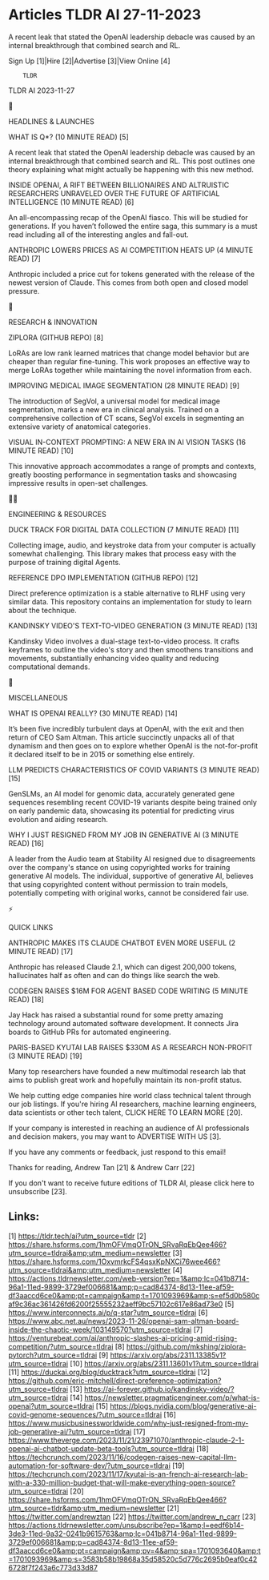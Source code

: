# Articles TLDR AI 27-11-2023

A recent leak that stated the OpenAI leadership debacle was caused by
an internal breakthrough that combined search and RL.  

Sign Up [1]|Hire [2]|Advertise [3]|View Online [4] 

		TLDR 

TLDR AI 2023-11-27

🚀 

HEADLINES & LAUNCHES

 WHAT IS Q*? (10 MINUTE READ) [5] 

 A recent leak that stated the OpenAI leadership debacle was caused by
an internal breakthrough that combined search and RL. This post
outlines one theory explaining what might actually be happening with
this new method. 

 INSIDE OPENAI, A RIFT BETWEEN BILLIONAIRES AND ALTRUISTIC RESEARCHERS
UNRAVELED OVER THE FUTURE OF ARTIFICIAL INTELLIGENCE (10 MINUTE READ)
[6] 

 An all-encompassing recap of the OpenAI fiasco. This will be studied
for generations. If you haven’t followed the entire saga, this
summary is a must read including all of the interesting angles and
fall-out. 

 ANTHROPIC LOWERS PRICES AS AI COMPETITION HEATS UP (4 MINUTE READ)
[7] 

 Anthropic included a price cut for tokens generated with the release
of the newest version of Claude. This comes from both open and closed
model pressure. 

🧠 

RESEARCH & INNOVATION

 ZIPLORA (GITHUB REPO) [8] 

 LoRAs are low rank learned matrices that change model behavior but
are cheaper than regular fine-tuning. This work proposes an effective
way to merge LoRAs together while maintaining the novel information
from each. 

 IMPROVING MEDICAL IMAGE SEGMENTATION (28 MINUTE READ) [9] 

 The introduction of SegVol, a universal model for medical image
segmentation, marks a new era in clinical analysis. Trained on a
comprehensive collection of CT scans, SegVol excels in segmenting an
extensive variety of anatomical categories. 

 VISUAL IN-CONTEXT PROMPTING: A NEW ERA IN AI VISION TASKS (16 MINUTE
READ) [10] 

 This innovative approach accommodates a range of prompts and
contexts, greatly boosting performance in segmentation tasks and
showcasing impressive results in open-set challenges. 

🧑‍💻 

ENGINEERING & RESOURCES

 DUCK TRACK FOR DIGITAL DATA COLLECTION (7 MINUTE READ) [11] 

 Collecting image, audio, and keystroke data from your computer is
actually somewhat challenging. This library makes that process easy
with the purpose of training digital Agents. 

 REFERENCE DPO IMPLEMENTATION (GITHUB REPO) [12] 

 Direct preference optimization is a stable alternative to RLHF using
very similar data. This repository contains an implementation for
study to learn about the technique. 

 KANDINSKY VIDEO'S TEXT-TO-VIDEO GENERATION (3 MINUTE READ) [13] 

 Kandinsky Video involves a dual-stage text-to-video process. It
crafts keyframes to outline the video's story and then smoothens
transitions and movements, substantially enhancing video quality and
reducing computational demands. 

🎁 

MISCELLANEOUS

 WHAT IS OPENAI REALLY? (30 MINUTE READ) [14] 

 It’s been five incredibly turbulent days at OpenAI, with the exit
and then return of CEO Sam Altman. This article succinctly unpacks all
of that dynamism and then goes on to explore whether OpenAI is the
not-for-profit it declared itself to be in 2015 or something else
entirely. 

 LLM PREDICTS CHARACTERISTICS OF COVID VARIANTS (3 MINUTE READ) [15] 

 GenSLMs, an AI model for genomic data, accurately generated gene
sequences resembling recent COVID-19 variants despite being trained
only on early pandemic data, showcasing its potential for predicting
virus evolution and aiding research. 

 WHY I JUST RESIGNED FROM MY JOB IN GENERATIVE AI (3 MINUTE READ) [16]


 A leader from the Audio team at Stability AI resigned due to
disagreements over the company's stance on using copyrighted works for
training generative AI models. The individual, supportive of
generative AI, believes that using copyrighted content without
permission to train models, potentially competing with original works,
cannot be considered fair use. 

⚡ 

QUICK LINKS

 ANTHROPIC MAKES ITS CLAUDE CHATBOT EVEN MORE USEFUL (2 MINUTE READ)
[17] 

 Anthropic has released Claude 2.1, which can digest 200,000 tokens,
hallucinates half as often and can do things like search the web. 

 CODEGEN RAISES $16M FOR AGENT BASED CODE WRITING (5 MINUTE READ) [18]


 Jay Hack has raised a substantial round for some pretty amazing
technology around automated software development. It connects Jira
boards to GitHub PRs for automated engineering. 

 PARIS-BASED KYUTAI LAB RAISES $330M AS A RESEARCH NON-PROFIT (3
MINUTE READ) [19] 

 Many top researchers have founded a new multimodal research lab that
aims to publish great work and hopefully maintain its non-profit
status. 

 We help cutting edge companies hire world class technical talent
through our job listings. If you're hiring AI researchers, machine
learning engineers, data scientists or other tech talent, CLICK HERE
TO LEARN MORE [20]. 

If your company is interested in reaching an audience of AI
professionals and decision makers, you may want to ADVERTISE WITH US
[3]. 

If you have any comments or feedback, just respond to this email! 

Thanks for reading, 
Andrew Tan [21] & Andrew Carr [22] 

If you don't want to receive future editions of TLDR AI, please click
here to unsubscribe [23]. 

 

Links:
------
[1] https://tldr.tech/ai?utm_source=tldr
[2] https://share.hsforms.com/1hmOFVmqOTrON_SRvaRqEbQee466?utm_source=tldrai&amp;utm_medium=newsletter
[3] https://share.hsforms.com/1OxvmrkcFS4qsxKpNXCi76wee466?utm_source=tldrai&amp;utm_medium=newsletter
[4] https://actions.tldrnewsletter.com/web-version?ep=1&amp;lc=041b8714-96a1-11ed-9899-3729ef006681&amp;p=cad84374-8d13-11ee-af59-df3aaccd6ce0&amp;pt=campaign&amp;t=1701093969&amp;s=ef5d0b580caf9c36ac361426fd6200f25555232aeff9bc57102c617e86ad73e0
[5] https://www.interconnects.ai/p/q-star?utm_source=tldrai
[6] https://www.abc.net.au/news/2023-11-26/openai-sam-altman-board-inside-the-chaotic-week/103149570?utm_source=tldrai
[7] https://venturebeat.com/ai/anthropic-slashes-ai-pricing-amid-rising-competition/?utm_source=tldrai
[8] https://github.com/mkshing/ziplora-pytorch?utm_source=tldrai
[9] https://arxiv.org/abs/2311.13385v1?utm_source=tldrai
[10] https://arxiv.org/abs/2311.13601v1?utm_source=tldrai
[11] https://duckai.org/blog/ducktrack?utm_source=tldrai
[12] https://github.com/eric-mitchell/direct-preference-optimization?utm_source=tldrai
[13] https://ai-forever.github.io/kandinsky-video/?utm_source=tldrai
[14] https://newsletter.pragmaticengineer.com/p/what-is-openai?utm_source=tldrai
[15] https://blogs.nvidia.com/blog/generative-ai-covid-genome-sequences/?utm_source=tldrai
[16] https://www.musicbusinessworldwide.com/why-just-resigned-from-my-job-generative-ai/?utm_source=tldrai
[17] https://www.theverge.com/2023/11/21/23971070/anthropic-claude-2-1-openai-ai-chatbot-update-beta-tools?utm_source=tldrai
[18] https://techcrunch.com/2023/11/16/codegen-raises-new-capital-llm-automation-for-software-dev/?utm_source=tldrai
[19] https://techcrunch.com/2023/11/17/kyutai-is-an-french-ai-research-lab-with-a-330-million-budget-that-will-make-everything-open-source?utm_source=tldrai
[20] https://share.hsforms.com/1hmOFVmqOTrON_SRvaRqEbQee466?utm_source=tldr&amp;utm_medium=newsletter
[21] https://twitter.com/andrewztan
[22] https://twitter.com/andrew_n_carr
[23] https://actions.tldrnewsletter.com/unsubscribe?ep=1&amp;l=eedf6b14-3de3-11ed-9a32-0241b9615763&amp;lc=041b8714-96a1-11ed-9899-3729ef006681&amp;p=cad84374-8d13-11ee-af59-df3aaccd6ce0&amp;pt=campaign&amp;pv=4&amp;spa=1701093640&amp;t=1701093969&amp;s=3583b58b19868a35d58520c5d776c2695b0eaf0c426728f7f243a6c773d33d87